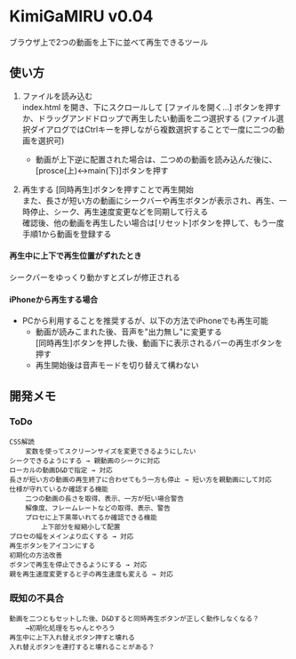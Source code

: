 # KimiGaMIRU v0.04
ブラウザ上で2つの動画を上下に並べて再生できるツール

## 使い方
1. ファイルを読み込む  
index.html を開き、下にスクロールして [ファイルを開く...] ボタンを押すか、ドラッグアンドドロップで再生したい動画を二つ選択する
(ファイル選択ダイアログではCtrlキーを押しながら複数選択することで一度に二つの動画を選択可)  
    - 動画が上下逆に配置された場合は、二つめの動画を読み込んだ後に、[prosce(上)↔main(下)]ボタンを押す

2. 再生する
[同時再生]ボタンを押すことで再生開始  
また、長さが短い方の動画にシークバーや再生ボタンが表示され、再生、一時停止、シーク、再生速度変更などを同期して行える  
確認後、他の動画を再生したい場合は[リセット]ボタンを押して、もう一度手順1から動画を登録する

#### 再生中に上下で再生位置がずれたとき
シークバーをゆっくり動かすとズレが修正される

#### iPhoneから再生する場合
+ PCから利用することを推奨するが、以下の方法でiPhoneでも再生可能
    - 動画が読みこまれた後、音声を"出力無し"に変更する  
     [同時再生]ボタンを押した後、動画下に表示されるバーの再生ボタンを押す  
    - 再生開始後は音声モードを切り替えて構わない

## 開発メモ
### ToDo
    CSS解読
        変数を使ってスクリーンサイズを変更できるようにしたい
    シークできるようにする → 親動画のシークに対応
    ローカルの動画D&Dで指定 → 対応
    長さが短い方の動画の再生終了に合わせてもう一方も停止 → 短い方を親動画にして対応
    仕様が守れているか確認する機能
        二つの動画の長さを取得、表示、一方が短い場合警告
        解像度、フレームレートなどの取得、表示、警告
        プロセに上下黒帯いれてるか確認できる機能
            上下部分を縦縮小して配置
    プロセの幅をメインより広くする → 対応
    再生ボタンをアイコンにする
    初期化の方法改善
    ボタンで再生を停止できるようにする → 対応
    親を再生速度変更すると子の再生速度も変える → 対応

### 既知の不具合
    動画を二つともセットした後、D&Dすると同時再生ボタンが正しく動作しなくなる？
        →初期化処理をちゃんとやろう
    再生中に上下入れ替えボタン押すと壊れる  
    入れ替えボタンを連打すると壊れることがある？
